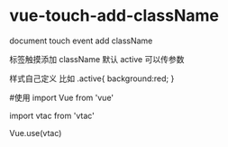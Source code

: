 # vue-touch-add-className
document touch event add className

标签触摸添加 className 默认 active 可以传参数

样式自己定义
比如
.active{
	background:red;
}



#使用
import Vue from 'vue'

import vtac from 'vtac'

Vue.use(vtac)